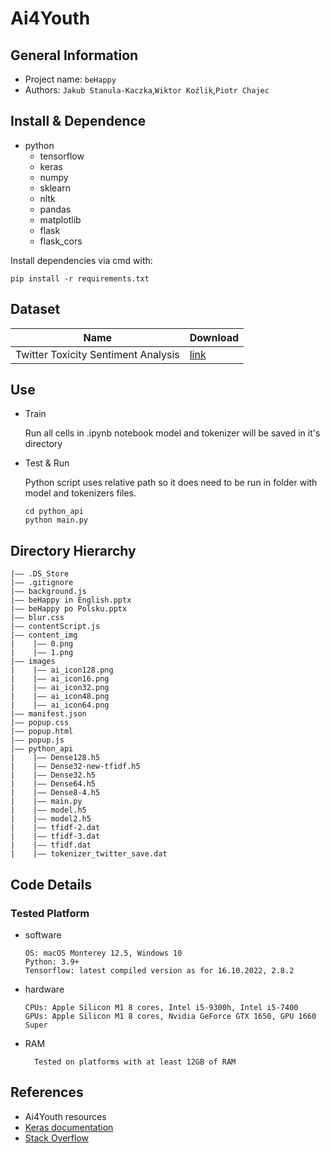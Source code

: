 Ai4Youth
===
## General Information
- Project name:  `beHappy`
- Authors:  `Jakub Stanula-Kaczka`,`Wiktor Koźlik`,`Piotr Chajec`


## Install & Dependence
- python
    - tensorflow
    - keras
    - numpy
    - sklearn
    - nltk
    - pandas
    - matplotlib
    - flask
    - flask_cors

Install dependencies via cmd with:

```pip install -r requirements.txt``` 

## Dataset
| Name | Download |
| ---      | ---   |
| Twitter Toxicity Sentiment Analysis | [link](https://www.kaggle.com/datasets/ashwiniyer176/toxic-tweets-dataset) |

## Use
- Train
  
  Run all cells in .ipynb notebook model 
  and tokenizer will be saved in it's directory
- Test & Run
 
    Python script uses relative path so it does need to be run in folder with model and tokenizers files. 

      cd python_api
      python main.py
  

## Directory Hierarchy
```
|—— .DS_Store
|—— .gitignore
|—— background.js
|—— beHappy in English.pptx
|—— beHappy po Polsku.pptx
|—— blur.css
|—— contentScript.js
|—— content_img
|    |—— 0.png
|    |—— 1.png
|—— images
|    |—— ai_icon128.png
|    |—— ai_icon16.png
|    |—— ai_icon32.png
|    |—— ai_icon48.png
|    |—— ai_icon64.png
|—— manifest.json
|—— popup.css
|—— popup.html
|—— popup.js
|—— python_api
|    |—— Dense128.h5
|    |—— Dense32-new-tfidf.h5
|    |—— Dense32.h5
|    |—— Dense64.h5
|    |—— Dense8-4.h5
|    |—— main.py
|    |—— model.h5
|    |—— model2.h5
|    |—— tfidf-2.dat
|    |—— tfidf-3.dat
|    |—— tfidf.dat
|    |—— tokenizer_twitter_save.dat
```
## Code Details
### Tested Platform
- software
  ```
  OS: macOS Monterey 12.5, Windows 10
  Python: 3.9+
  Tensorflow: latest compiled version as for 16.10.2022, 2.8.2
  ```
- hardware
  ```
  CPUs: Apple Silicon M1 8 cores, Intel i5-9300h, Intel i5-7400
  GPUs: Apple Silicon M1 8 cores, Nvidia GeForce GTX 1650, GPU 1660 Super
  ```
- RAM
  ```
    Tested on platforms with at least 12GB of RAM
  ```

## References
- Ai4Youth resources
- [Keras documentation](https://keras.io)
- [Stack Overflow](https://stackoverflow.com)
  
